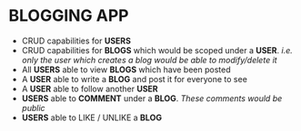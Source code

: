 # BLOGGING APP

- CRUD capabilities for **USERS**
- CRUD capabilities for **BLOGS** which would be scoped under a **USER**. *i.e. only the user which creates a blog would be able to modify/delete it*
- All **USERS** able to view **BLOGS** which have been posted
- A **USER** able to write a **BLOG** and post it for everyone to see
- A **USER** able to follow another **USER**
- **USERS** able to **COMMENT** under a **BLOG**. *These comments would be public*
- **USERS** able to LIKE / UNLIKE a **BLOG**
